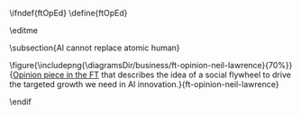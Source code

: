 \ifndef{ftOpEd}
\define{ftOpEd}

\editme

\subsection{AI cannot replace atomic human}

\figure{\includepng{\diagramsDir/business/ft-opinion-neil-lawrence}{70%}}{[Opinion piece in the FT](https://www.ft.com/content/6ac0ad1b-29b4-4f43-a4ce-be209649c316) that describes the idea of a social flywheel to drive the targeted growth we need in AI innovation.}{ft-opinion-neil-lawrence}

\endif
